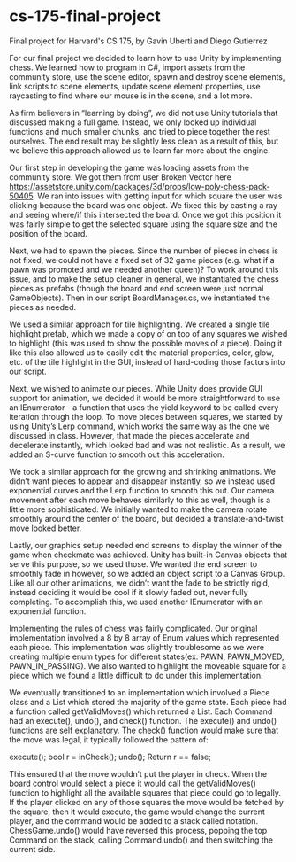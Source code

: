 # cs-175-final-project
Final project for Harvard's CS 175, by Gavin Uberti and Diego Gutierrez

For our final project we decided to learn how to use Unity by implementing chess. We learned how to program in C#, import assets from the community store, use the scene editor, spawn and destroy scene elements, link scripts to scene elements, update scene element properties, use raycasting to find where our mouse is in the scene, and a lot more.

As firm believers in “learning by doing”, we did not use Unity tutorials that discussed making a full game. Instead, we only looked up individual functions and much smaller chunks, and tried to piece together the rest ourselves. The end result may be slightly less clean as a result of this, but we believe this approach allowed us to learn far more about the engine.

Our first step in developing the game was loading assets from the community store. We got them from user Broken Vector here https://assetstore.unity.com/packages/3d/props/low-poly-chess-pack-50405. We ran into issues with getting input for which square the user was clicking because the board was one object. We fixed this by casting a ray and seeing where/if this intersected the board. Once we got this position it was fairly simple to get the selected square using the square size and the position of the board.

Next, we had to spawn the pieces. Since the number of pieces in chess is not fixed, we could not have a fixed set of 32 game pieces (e.g. what if a pawn was promoted and we needed another queen)? To work around this issue, and to make the setup cleaner in general, we instantiated the chess pieces as prefabs (though the board and end screen were just normal GameObjects). Then in our script BoardManager.cs, we instantiated the pieces as needed.

We used a similar approach for tile highlighting. We created a single tile highlight prefab, which we made a copy of on top of any squares we wished to highlight (this was used to show the possible moves of a piece). Doing it like this also allowed us to easily edit the material properties, color, glow, etc. of the tile highlight in the GUI, instead of hard-coding those factors into our script.

Next, we wished to animate our pieces. While Unity does provide GUI support for animation, we decided it would be more straightforward to use an IEnumerator - a function that uses the yield keyword to be called every iteration through the loop. To move pieces between squares, we started by using Unity’s Lerp command, which works the same way as the one we discussed in class. However, that made the pieces accelerate and decelerate instantly, which looked bad and was not realistic. As a result, we added an S-curve function to smooth out this acceleration.

We took a similar approach for the growing and shrinking animations. We didn’t want pieces to appear and disappear instantly, so we instead used exponential curves and the Lerp function to smooth this out. Our camera movement after each move behaves similarly to this as well, though is a little more sophisticated. We initially wanted to make the camera rotate smoothly around the center of the board, but decided a translate-and-twist move looked better.

Lastly, our graphics setup needed end screens to display the winner of the game when checkmate was achieved. Unity has built-in Canvas objects that serve this purpose, so we used those. We wanted the end screen to smoothly fade in however, so we added an object script to a Canvas Group. Like all our other animations, we didn’t want the fade to be strictly rigid, instead deciding it would be cool if it slowly faded out, never fully completing. To accomplish this, we used another IEnumerator with an exponential function.

Implementing the rules of chess was fairly complicated. Our original implementation involved a 8 by 8 array of Enum values which represented each piece. This implementation was slightly troublesome as we were creating multiple enum types for different states(ex. PAWN, PAWN_MOVED, PAWN_IN_PASSING). We also wanted to highlight the moveable square for a piece which we found a little difficult to do under this implementation.

We eventually transitioned to an implementation which involved a Piece class and a List<Piece> which stored the majority of the game state. Each piece had a function called getValidMoves() which returned a List<Command>. Each Command had an execute(), undo(), and check() function. The execute() and undo() functions are self explanatory. The check() function would make sure that the move was legal, it typically followed the pattern of:

execute();
bool r = inCheck();
undo();
Return r == false;

This ensured that the move wouldn’t put the player in check. When the board control would select a piece it would call the getValidMoves() function to highlight all the available squares that piece could go to legally. If the player clicked on any of those squares the move would be fetched by the square, then it would execute, the game would change the current player, and the command would be added to a stack called notation. ChessGame.undo() would have reversed this process, popping the top Command on the stack, calling Command.undo() and then switching the current side.
